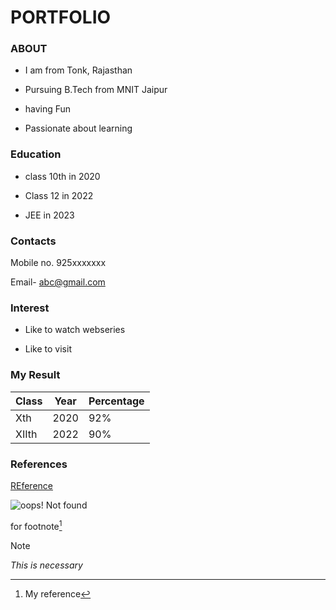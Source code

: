 # **PORTFOLIO**

### **ABOUT**
- I am from Tonk, Rajasthan
* Pursuing B.Tech from MNIT Jaipur
+ having Fun
- Passionate about learning

### **Education**
- class 10th in 2020
* Class 12 in 2022
+ JEE in 2023

### **Contacts**
Mobile no. 925xxxxxxx

Email- abc@gmail.com

### **Interest**
- Like to watch webseries
* Like to visit

### **My Result**

| Class | Year | Percentage |
|-------|------|------------|
| Xth | 2020 | 92% |
| XIIth | 2022 | 90% |

### **References**
[REference](https://www.youtube.com)


![oops! Not found](image.png)

for footnote[^1]

[^1]: My reference 

>[!NOTE]
> _This is necessary_


